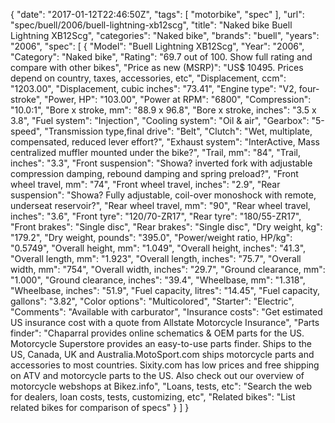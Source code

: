 {
    "date": "2017-01-12T22:46:50Z",
    "tags": [
        "motorbike",
        "spec"
    ],
    "url": "spec\/buell\/2006\/buell-lightning-xb12scg",
    "title": "Naked bike Buell Lightning XB12Scg",
    "categories": "Naked bike",
    "brands": "buell",
    "years": "2006",
    "spec": [
        {
            "Model": "Buell Lightning XB12Scg",
            "Year": "2006",
            "Category": "Naked bike",
            "Rating": "69.7 out of 100. Show full rating and compare with other bikes",
            "Price as new (MSRP)": "US$ 10495.   Prices depend on country, taxes, accessories, etc",
            "Displacement, ccm": "1203.00",
            "Displacement, cubic inches": "73.41",
            "Engine type": "V2, four-stroke",
            "Power, HP": "103.00",
            "Power at RPM": "6800",
            "Compression": "10.0:1",
            "Bore x stroke, mm": "88.9 x 96.8",
            "Bore x stroke, inches": "3.5 x 3.8",
            "Fuel system": "Injection",
            "Cooling system": "Oil & air",
            "Gearbox": "5-speed",
            "Transmission type,final drive": "Belt",
            "Clutch": "Wet, multiplate, compensated, reduced lever effort?",
            "Exhaust system": "InterActive, Mass centralized muffler mounted under the bike?",
            "Trail, mm": "84",
            "Trail, inches": "3.3",
            "Front suspension": "Showa? inverted fork with adjustable compression damping, rebound damping and spring preload?",
            "Front wheel travel, mm": "74",
            "Front wheel travel, inches": "2.9",
            "Rear suspension": "Showa? Fully adjustable, coil-over monoshock with remote, underseat reservoir?",
            "Rear wheel travel, mm": "90",
            "Rear wheel travel, inches": "3.6",
            "Front tyre": "120\/70-ZR17",
            "Rear tyre": "180\/55-ZR17",
            "Front brakes": "Single disc",
            "Rear brakes": "Single disc",
            "Dry weight, kg": "179.2",
            "Dry weight, pounds": "395.0",
            "Power\/weight ratio, HP\/kg": "0.5749",
            "Overall height, mm": "1.049",
            "Overall height, inches": "41.3",
            "Overall length, mm": "1.923",
            "Overall length, inches": "75.7",
            "Overall width, mm": "754",
            "Overall width, inches": "29.7",
            "Ground clearance, mm": "1.000",
            "Ground clearance, inches": "39.4",
            "Wheelbase, mm": "1.318",
            "Wheelbase, inches": "51.9",
            "Fuel capacity, litres": "14.45",
            "Fuel capacity, gallons": "3.82",
            "Color options": "Multicolored",
            "Starter": "Electric",
            "Comments": "Available with carburator",
            "Insurance costs": "Get estimated US insurance cost with a quote from Allstate Motorcycle Insurance",
            "Parts finder": "Chaparral provides online schematics & OEM parts for the US.   Motorcycle Superstore provides an easy-to-use parts finder. Ships to the US, Canada, UK and Australia.MotoSport.com ships motorcycle parts and accessories to most countries.    Sixity.com has low prices and free shipping on ATV and motorcycle parts to the US. Also check out our overview of motorcycle webshops at Bikez.info",
            "Loans, tests, etc": "Search the web for dealers, loan costs, tests, customizing, etc",
            "Related bikes": "List related bikes for comparison of specs"
        }
    ]
}